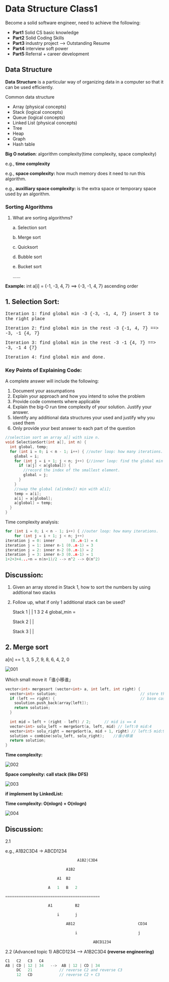 # Data Structure Class1


Become a solid software engineer, need to achieve the following:

* **Part1** Solid CS basic knowledge
* **Part2** Solid Coding Skills
* **Part3** industry project -->  Outstanding Resume
* **Part4** interview soft power
* **Part5** Referral + career development

## Data Structure

**Data Structure** is a particular way of organizing data in a computer so that it can be used efficiently.

Common data structure

* Array (physical concepts)
* Stack (logical concepts)
* Queue (logical concepts)
*  Linked List (physical concepts)  
* Tree
* Heap
* Graph
* Hash table

**Big O notation**: algorithm complexity(time complexity, space complexity)

e.g., **time complexity**

e.g., **space complexity:** how much memory does it need to run this algorithm.

e.g., **auxilliary space complexity:** is the extra space or temporary space used by an algorithm.

### Sorting Algorithms

1. What are sorting algorithms?

   a. Selection sort

   b. Merge sort

   c. Quicksort

   d. Bubble sort

   e. Bucket sort

   ......

**Example:** int a[i] = {-1, -3, 4, 7} ==> {-3, -1, 4, 7} ascending order

## 1. Selection Sort:

<font face="courier new">Iteration 1: find global min -3 {-3, -1, 4, 7} insert 3 to the right place</font>

<font face="courier new">Iteration 2: find global min in the rest -3 {-1, 4, 7} ==> -3, -1 {4, 7}</font>

<font face="courier new">Iteration 3: find global min in the rest -3 -1 {4, 7} ==> -3, -1 4 {7}</font>

<font face="courier new">Iteration 4: find global min and done.</font>

### Key Points of Explaining Code:

A complete answer will include the following:

1. Document your assumpations
2. Explain your approach and how you intend to solve the problem
3. Provide code comments where applicable
4. Explain the big-O run time complexity of your solution. Justify your answer.
5. Identify any additional data structures your used and justify why you used them
6. Only provide your best answer to each part of the question

```c++
//selection sort an array a[] with size n.
void SelectionSort(int a[], int n) {
  int global, temp;
  for (int i = 0; i < n - 1; i++) { //outer loop: how many iterations.
    global = i;
    for (int j = i + 1; j < n; j++) {//inner loop: find the global min from the rest elements.
      if (a[j] < a[global]) {
        //record the index of the smallest element.
        global = j;
      }
    }
    //swap the global (a[index]) min with a[i];
    temp = a[i];
    a[i] = a[global];
    a[global] = temp;
  }
} 
```

Time complexity analysis:

```c++
for (int i = 0; i < n - 1; i++) { //outer loop: how many iterations.
    for (int j = i + 1; j < n; j++)
iteration j = 0: inner		 (0..n-1) = 4
iteration j = 1: inner n-1 (0..n-1) = 3
iteration j = 2: inner n-2 (0..n-1) = 2
iteration j = 3: inner n-3 (0..n-1) = 1
1+2+3+4...+n = n(n+1)/2 --> n^2 --> O(n^2)
```

## Discussion:

1. Given an array stored in Stack 1, how to sort the numbers by using addtional two stacks

2. Follow up, what if only 1 additional stack can be used?

   Stack 1 | |  1 3 2 4			global_min = 

   Stack 2 | | 

   Stack 3 | | 



## 2. Merge sort

a[n] == 1, 3, 5 ,7, 9, 8, 6, 4, 2, 0

![](/images/DataStructureNote/MergeSort.PNG "001")

Which small move it「谁小移谁」

```c++
vector<int> mergesort (vector<int> a, int left, int right) {
  vector<int> solution;										// store the final solution
  if (left == right) {										// base case (smallest problem)
    soulution.push_back(array[left]);
    return solution;
  }
  
  int mid = left + (right - left) / 2;		// mid is == 4
  vector<int> solu_left = mergeSort(a, left, mid) // left:0 mid:4
  vector<int> solu_right = mergeSort(a, mid + 1, right) // left:5 mid:9  
  solution = combine(solu_left, solu_right);	//谁小移谁
  return solution;
}
```

**Time complexity:** 

![](/images/DataStructureNote/MergeSortTime.PNG   "002")

**Space complexity: call stack (like DFS)**

![](/images/DataStructureNote/MergeSortSpace.PNG   "003")

**if implement by LinkedList:** 

**Time complexity: O(nlogn) + O(nlogn)**

![](/images/DataStructureNote/MergeSortTime2.PNG   "004")

## Discussion:

2.1

e.g., A1B2C3D4 -> ABCD1234

```c++
								A1B2|C3D4 

​							A1B2

​						A1	B2

​					A	1	B	2

==========================================

​					A1			B2

​						i		j

​							AB12							CD34

​								i							j

​										ABCD1234

```

2.2 (Advanced topic 1) ABCD1234 --> A1B2C3D4					**(reverse engineering)**

```c++
C1	 C2   C3   C4
AB | CD | 12 | 34 	-->	 AB | 12 | CD | 34
     DC   21			// reverse C2 and reverse C3
     12   CD			// reverse C2 + C3
```






